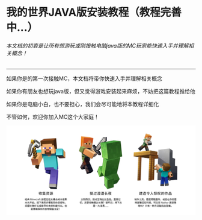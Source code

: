# 我的世界JAVA版安装教程（教程完善中...）

###### 本文档的初衷是让所有想游玩或刚接触电脑java版的MC玩家能快速入手并理解相关概念！

------

如果你是的第一次接触MC，本文档将带你快速入手并理解相关概念

如果你有朋友也想玩java版，但又觉得游戏安装起来麻烦，不妨把这篇教程推给他

如果你是电脑小白，也不要担心，我们会尽可能地将本教程详细化

不管如何，欢迎你加入MC这个大家庭！

![0](images/0.png)

